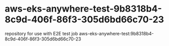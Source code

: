 # aws-eks-anywhere-test-9b8318b4-8c9d-406f-86f3-305d6bd66c70-23
repository for use with E2E test job aws-eks-anywhere-test:9b8318b4-8c9d-406f-86f3-305d6bd66c70-23
